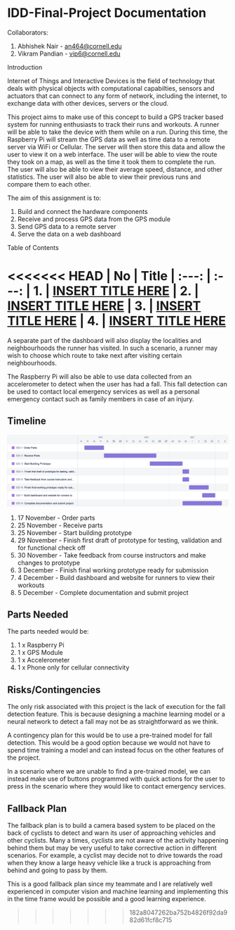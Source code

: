 # IDD-Final-Project Documentation

Collaborators:

1. Abhishek Nair - an464@cornell.edu
2. Vikram Pandian - vip6@cornell.edu

Introduction

Internet of Things and Interactive Devices is the field of technology that deals with physical objects with computational capabilties, sensors and actuators that can connect to any form of network, including the internet, to exchange data with other devices, servers or the cloud.

This project aims to make use of this concept to build a GPS tracker based system for running enthusiasts to track their runs and workouts. A runner will be able to take the device with them while on a run. During this time, the Raspberry Pi will stream the GPS data as well as time data to a remote server via WiFi or Cellular. The server will then store this data and allow the user to view it on a web interface. The user will be able to view the route they took on a map, as well as the time it took them to complete the run. The user will also be able to view their average speed, distance, and other statistics. The user will also be able to view their previous runs and compare them to each other.

The aim of this assignment is to:

1. Build and connect the hardware components
2. Receive and process GPS data from the GPS module
3. Send GPS data to a remote server
4. Serve the data on a web dashboard

Table of Contents

<<<<<<< HEAD
| No      |  Title 
| :---:   | :---: 
| 1.      | [INSERT TITLE HERE]()
| 2.      | [INSERT TITLE HERE]()
| 3.      | [INSERT TITLE HERE]()
| 4.      | [INSERT TITLE HERE]()
=======
A separate part of the dashboard will also display the localities and neighbourhoods the runner has visited. In such a scenario, a runner may wish to choose which route to take next after visiting certain neighbourhoods.

The Raspberry Pi will also be able to use data collected from an accelerometer to detect when the user has had a fall. This fall detection can be used to contact local emergency services as well as a personal emergency contact such as family members in case of an injury.

## Timeline

<p align="center">
  <img src="https://github.com/abhisheknair10/IDD-Final-Project/blob/main/Assets/Project%20Timeline.png" width="800" title="IDD Slide">
</p>

1. 17 November - Order parts
2. 25 November - Receive parts
3. 25 November - Start building prototype
4. 29 November - Finish first draft of prototype for testing, validation and for functional check off
5. 30 November - Take feedback from course instructors and make changes to prototype
6. 3 December - Finish final working prototype ready for submission
7. 4 December - Build dashboard and website for runners to view their workouts
8. 5 December - Complete documentation and submit project



## Parts Needed

The parts needed would be:

1. 1 x Raspberry Pi
2. 1 x GPS Module
3. 1 x Accelerometer
4. 1 x Phone only for cellular connectivity

## Risks/Contingencies

The only risk associated with this project is the lack of execution for the fall detection feature. This is because designing a machine learning model or a neural network to detect a fall may not be as straightforward as we think.

A contingency plan for this would be to use a pre-trained model for fall detection. This would be a good option because we would not have to spend time training a model and can instead focus on the other features of the project. 

In a scenario where we are unable to find a pre-trained model, we can instead make use of buttons programmed with quick actions for the user to press in the scenario where they would like to contact emergency services.

## Fallback Plan

The fallback plan is to build a camera based system to be placed on the back of cyclists to detect and warn its user of approaching vehicles and other cyclists. Many a times, cyclists are not aware of the activity happening behind them but may be very useful to take corrective action in different scenarios. For example, a cyclist may decide not to drive towards the road when they know a large heavy vehicle like a truck is approaching from behind and going to pass by them.

This is a good fallback plan since my teammate and I are relatively well experienced in computer vision and machine learning and implementing this in the time frame would be possible and a good learning experience.
>>>>>>> 182a8047262ba752b4826f92da982d61fcf8c715
